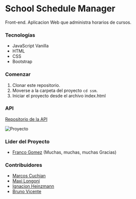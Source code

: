 # School Schedule Manager #

Front-end. Aplicacion Web que administra horarios de cursos.

### Tecnologías
- JavaScript Vanilla
- HTML
- CSS
- Bootstrap

### Comenzar
1. Clonar este repositorio.
2. Moverse a la carpeta del proyecto `cd ssm`.
3. Iniciar el proyecto desde el archivo index.html

### API

[Repositorio de la API](https://github.com/brdionel/ssm-api)

![Proyecto](..\Ma7XrwuPlJ)

### Lider del Proyecto
- [Franco Gomez](https://github.com/FrancoCab10) (Muchas, muchas, muchas Gracias)
### Contribuidores
- [Marcos Cuchian](https://github.com/marcoscuchian)
- [Maxi Longoni](https://github.com/Maxz3710)
- [Ignacion Heinzmann](https://github.com/ignaHeinz)
- [Bruno Vicente](https://github.com/brdionel)
